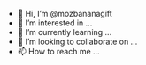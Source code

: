 - 👋 Hi, I’m @mozbananagift
- 👀 I’m interested in ...
- 🌱 I’m currently learning ...
- 💞️ I’m looking to collaborate on ...
- 📫 How to reach me ...

<!---
mozbananagift/mozbananagift is a ✨ special ✨ repository because its `README.md` (this file) appears on your GitHub profile.
You can click the Preview link to take a look at your changes.
--->
